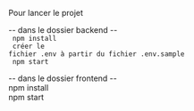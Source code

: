 Pour lancer le projet

-- dans le dossier backend --
<br>
<code>
npm install<br>
créer le fichier .env à partir du fichier .env.sample<br>
npm start
  </code>


-- dans le dossier frontend --<br>
npm install<br>
npm start
